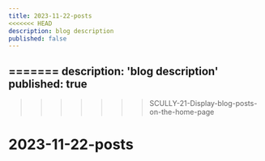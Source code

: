 ```yaml
---
title: 2023-11-22-posts
<<<<<<< HEAD
description: blog description
published: false
---
```


=======
description: 'blog description'
published: true
---
>>>>>>> SCULLY-21-Display-blog-posts-on-the-home-page
# 2023-11-22-posts
